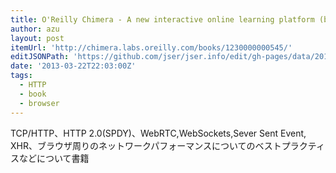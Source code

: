 ```yaml
---
title: O'Reilly Chimera - A new interactive online learning platform (beta)
author: azu
layout: post
itemUrl: 'http://chimera.labs.oreilly.com/books/1230000000545/'
editJSONPath: 'https://github.com/jser/jser.info/edit/gh-pages/data/2013/03/index.json'
date: '2013-03-22T22:03:00Z'
tags:
  - HTTP
  - book
  - browser
---
```

TCP/HTTP、HTTP 2.0(SPDY)、WebRTC,WebSockets,Sever Sent Event, XHR、ブラウザ周りのネットワークパフォーマンスについてのベストプラクティスなどについて書籍
